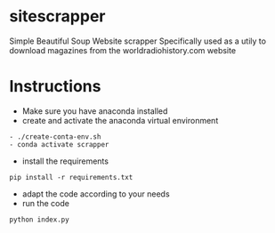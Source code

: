 # sitescrapper
Simple Beautiful Soup Website scrapper
Specifically used as a utily to download magazines from the worldradiohistory.com website

# Instructions
- Make sure you have anaconda installed
- create and activate the anaconda virtual environment
```
- ./create-conta-env.sh
- conda activate scrapper
```
- install the requirements
```
pip install -r requirements.txt

```
- adapt the code according to your needs
- run the code
```
python index.py

```
